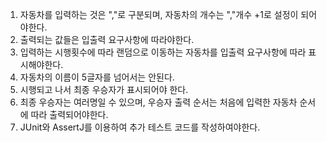 1. 자동차를 입력하는 것은 ","로 구분되며, 자동차의 개수는 ","개수 +1로 설정이 되어야한다.
2. 출력되는 값들은 입출력 요구사항에 따라야한다.
3. 입력하는 시행횟수에 따라 랜덤으로 이동하는 자동차를 입출력 요구사항에 따라 표시해야한다.
4. 자동차의 이름이 5글자를 넘어서는 안된다.
5. 시행되고 나서 최종 우승자가 표시되어야 한다.
6. 최종 우승자는 여러명일 수 있으며, 우승자 출력 순서는 처음에 입력한 자동차 순서에 따라 출력되어야한다.
7. JUnit와 AssertJ를 이용하여 추가 테스트 코드를 작성하여야한다. 